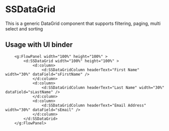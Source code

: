 # SSDataGrid

This is a generic DataGrid component that supports filtering, paging, multi select and sorting 

## Usage with UI binder
```
    <g:FlowPanel width="100%" height="100%" >
        <d:SSDataGrid width="100%" height="100%" >
            <d:column>
                <d:SSDataGridColumn headerText="First Name" width="30%" dataField="sFirstName" />
            </d:column>
            <d:column>
                <d:SSDataGridColumn headerText="Last Name" width="30%" dataField="sLastName" />
            </d:column>
            <d:column>
                <d:SSDataGridColumn headerText="Email Address" width="30%" dataField="sEmail" />
            </d:column>
        </d:SSDataGrid>
    </g:FlowPanel>
```